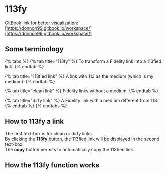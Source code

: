# 113fy

GitBook link for better visualization: [https://donnoh99.gitbook.io/workspace/](https://donnoh99.gitbook.io/workspace/)

## Some terminology

{% tabs %}
{% tab title="113fy" %}
To transform a Fidelity link into a 113fied link.
{% endtab %}

{% tab title="113fied link" %}
A link with 113 as the medium \(which is my medium\).
{% endtab %}

{% tab title="clean link" %}
Fidelity links without a medium.
{% endtab %}

{% tab title="dirty link" %}
A Fidelity link with a medium different from 113.
{% endtab %}
{% endtabs %}

## How to 113fy a link

The first text-box is for clean or dirty links.   
By clicking the **113fy** button, the 113fied link will be displayed in the second text-box.   
The **copy** button permits to automatically copy the 113fied link.

## How the 113fy function works

